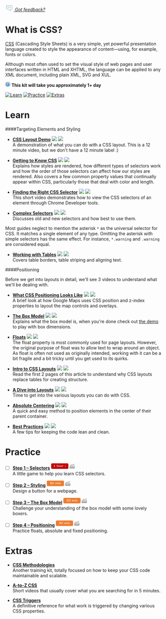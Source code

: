 *[![Feedback](/assets/feedback.gif) Got feedback?](mailto:leeb@wix.com)*

# What is CSS?

[CSS](https://en.wikipedia.org/wiki/Cascading_Style_Sheets) (Cascading Style Sheets) is a very simple, 
yet powerful presentation language created to style the appearance of content—using, for example, fonts or colors.

Although most often used to set the visual style of web pages and user interfaces written in HTML and XHTML, 
the language can be applied to any XML document, including plain XML, SVG and XUL. 

![](/assets/clock-16.png) **This kit will take you approximately 1+ day**

<a href="#learn"><img src="https://github.com/wix/fed-training-kit/blob/master/assets/btn-learn.png" alt="Learn" height="48" width="140"></img></a>
<a href="#practice"><img src="https://github.com/wix/fed-training-kit/blob/master/assets/btn-practice.png" alt="Practice" height="48" width="140"></img></a>
<a href="#extras"><img src="https://github.com/wix/fed-training-kit/blob/master/assets/btn-extras.png" alt="Extras" height="48" width="140"></img></a>


# Learn

####Targeting Elements and Styling

- **[CSS Layout Demo](https://www.youtube.com/watch?v=0afZj1G0BIE)** <a href="#"><img src="https://github.com/wix/fed-training-kit/blob/master/assets/time-5m.png"></img></a> <a href="#"><img src="https://github.com/wix/fed-training-kit/blob/master/assets/tag-video.png"></img></a>   
  A demonstration of what you can do with a CSS layout. This is a 12 minute video, but we don't have a 12 minute label :)

- **[Getting to Know CSS](http://learn.shayhowe.com/html-css/getting-to-know-css/)** <a href="#"><img src="https://github.com/wix/fed-training-kit/blob/master/assets/time-1h.png"></img></a> <a href="#"><img src="https://github.com/wix/fed-training-kit/blob/master/assets/tag-read.png"></img></a>   
  Explains how styles are rendered, how different types of selectors work and how the order of those selectors can affect how our styles are rendered. Also covers a few common property values that continually appear within CSS, particularly those that deal with color and length.

- **[Finding the Right CSS Selector](https://www.youtube.com/watch?v=V2aAEzlvyDc)** <a href="#"><img src="https://github.com/wix/fed-training-kit/blob/master/assets/time-5m.png"></img></a> <a href="#"><img src="https://github.com/wix/fed-training-kit/blob/master/assets/tag-video.png"></img></a>   
  This short video demonstrates how to view the CSS selectors of an element through Chrome Developer tools.

- **[Complex Selectors](http://learn.shayhowe.com/advanced-html-css/complex-selectors/)** <a href="#"><img src="https://github.com/wix/fed-training-kit/blob/master/assets/time-1h.png"></img></a> <a href="#"><img src="https://github.com/wix/fed-training-kit/blob/master/assets/tag-read.png"></img></a>   
  Discusses old and new selectors and how best to use them.

Most guides neglect to mention the asterisk `*` as the universal selector for CSS. 
It matches a single element of any type. Omitting the asterisk with simple selectors has the same effect. 
For instance, `*.warning` and `.warning` are considered equal.

- **[Working with Tables](http://learn.shayhowe.com/html-css/organizing-data-with-tables/#table-borders)** <a href="#"><img src="https://github.com/wix/fed-training-kit/blob/master/assets/time-1h.png"></img></a> <a href="#"><img src="https://github.com/wix/fed-training-kit/blob/master/assets/tag-read.png"></img></a>   
  Covers table borders, table striping and aligning text.


####Positioning

Before we get into layouts in detail, we'll see 3 videos to understand what we'll be dealing with.


- **[What CSS Positioning Looks Like](https://www.youtube.com/watch?v=7f-LsuAnLMA)** <a href="#"><img src="https://github.com/wix/fed-training-kit/blob/master/assets/time-5m.png"></img></a> <a href="#"><img src="https://github.com/wix/fed-training-kit/blob/master/assets/tag-video.png"></img></a>   
  A brief look at how Google Maps uses CSS position and z-index properties to layout the map controls and overlays.

- **[The Box Model](http://www.atozcss.com/beginner/video/the-css-box-model/)** <a href="#"><img src="https://github.com/wix/fed-training-kit/blob/master/assets/time-5m.png"></img></a> <a href="#"><img src="https://github.com/wix/fed-training-kit/blob/master/assets/tag-video.png"></img></a>   
  Explains what the box model is, when you're done check out [the demo](http://guyroutledge.github.io/box-model/) to play with box dimensions.

- **[Floats](http://www.atozcss.com/intermediate/video/float-and-clear/)** <a href="#"><img src="https://github.com/wix/fed-training-kit/blob/master/assets/time-5m.png"></img></a> <a href="#"><img src="https://github.com/wix/fed-training-kit/blob/master/assets/tag-video.png"></img></a>   
  The float property is most commonly used for page layouts. However, the original purpose of float was to allow text to wrap around an object. As float is often not used as originally intended, working with it can be a bit fragile and a bit tricky until you get used to its quirks.

- **[Intro to CSS Layouts](http://archive.oreilly.com/pub/a/javascript/synd/2002/03/01/css_layout.html)** <a href="#"><img src="https://github.com/wix/fed-training-kit/blob/master/assets/time-30m.png"></img></a> <a href="#"><img src="https://github.com/wix/fed-training-kit/blob/master/assets/tag-read.png"></img></a>   
  Read the first 2 pages of this article to understand why CSS layouts replace tables for creating structure.

- **[A Dive into Layouts](http://learnlayout.com/)** <a href="#"><img src="https://github.com/wix/fed-training-kit/blob/master/assets/time-1h.png"></img></a> <a href="#"><img src="https://github.com/wix/fed-training-kit/blob/master/assets/tag-read.png"></img></a>   
  Time to get into the various layouts you can do with CSS.

- **[Absolute Centering](http://codepen.io/shshaw/full/gEiDt)** <a href="#"><img src="https://github.com/wix/fed-training-kit/blob/master/assets/time-1h.png"></img></a> <a href="#"><img src="https://github.com/wix/fed-training-kit/blob/master/assets/tag-read.png"></img></a>   
  A quick and easy method to position elements in the center of their parent container.

- **[Best Practices](http://learn.shayhowe.com/html-css/writing-your-best-code/#css-coding-practices)** <a href="#"><img src="https://github.com/wix/fed-training-kit/blob/master/assets/time-30m.png"></img></a> <a href="#"><img src="https://github.com/wix/fed-training-kit/blob/master/assets/tag-read.png"></img></a>   
  A few tips for keeping the code lean and clean.


# Practice

- [ ] **[Step 1 – Selectors](http://flukeout.github.io/)** <a href="#"><img src="/assets/time-1h.png"></img></a> <a href="#"><img src="/assets/tag-handson.png"></img></a>     
  A little game to help you learn CSS selectors. 

- [ ] **[Step 2 – Styling](https://www.codecademy.com/courses/web-beginner-en-UuBLw/0/1?curriculum_id=50579fb998b470000202dc8b)** <a href="#"><img src="/assets/time-30m.png"></img></a> <a href="#"><img src="/assets/tag-handson.png"></img></a>     
  Design a button for a webpage.

- [ ] **[Step 3 – The Box Model](https://www.khanacademy.org/computing/computer-programming/html-css/css-layout-properties/p/challenge-the-boxer-model)** <a href="#"><img src="/assets/time-30m.png"></img></a> <a href="#"><img src="/assets/tag-handson.png"></img></a>     
  Challenge your understanding of the box model with some lovely boxers.

- [ ] **[Step 4 – Positioning](https://www.codecademy.com/courses/advanced-css-positioning/0/1)** <a href="#"><img src="/assets/time-30m.png"></img></a> <a href="#"><img src="/assets/tag-handson.png"></img></a>     
  Practice floats, absolute and fixed positioning.
  

# Extras

- **[CSS Methodologies](https://github.com/wix/fed-training-kit/blob/master/Content/CSS%20Methodologies.md)**    
  Another training kit, totally focused on how to keep your CSS code maintainable and scalable. 

- **[A-to-Z CSS](http://www.atozcss.com)**    
  Short videos that usually cover what you are searching for in 5 minutes.

- **[CSS Triggers](http://csstriggers.com/)**    
  A definitive reference for what work is triggered by changing various CSS properties.


